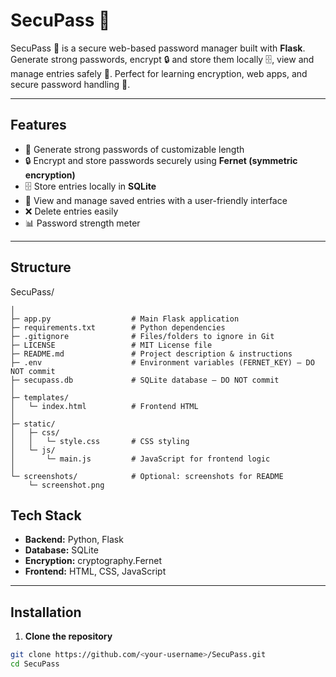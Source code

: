 # SecuPass 🔐

SecuPass 🔐 is a secure web-based password manager built with **Flask**.  
Generate strong passwords, encrypt 🔒 and store them locally 🗄️, view and manage entries safely 👀. Perfect for learning encryption, web apps, and secure password handling 🚀.

---

## Features

- 🔑 Generate strong passwords of customizable length  
- 🔒 Encrypt and store passwords securely using **Fernet (symmetric encryption)**  
- 🗄️ Store entries locally in **SQLite**  
- 👀 View and manage saved entries with a user-friendly interface  
- ❌ Delete entries easily  
- 📊 Password strength meter  

---

## Structure
SecuPass/
```
│
├─ app.py                  # Main Flask application
├─ requirements.txt        # Python dependencies
├─ .gitignore              # Files/folders to ignore in Git
├─ LICENSE                 # MIT License file
├─ README.md               # Project description & instructions
├─ .env                    # Environment variables (FERNET_KEY) – DO NOT commit
├─ secupass.db             # SQLite database – DO NOT commit
│
├─ templates/
│   └─ index.html          # Frontend HTML
│
├─ static/
│   ├─ css/
│   │   └─ style.css       # CSS styling
│   └─ js/
│       └─ main.js         # JavaScript for frontend logic
│
└─ screenshots/            # Optional: screenshots for README
    └─ screenshot.png
```

## Tech Stack

- **Backend:** Python, Flask  
- **Database:** SQLite  
- **Encryption:** cryptography.Fernet  
- **Frontend:** HTML, CSS, JavaScript  

---

## Installation

1. **Clone the repository**
```bash
git clone https://github.com/<your-username>/SecuPass.git
cd SecuPass
